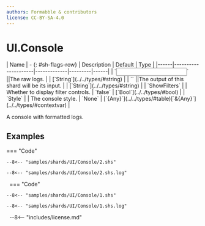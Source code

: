 ```yaml
---
authors: Formabble & contributors
license: CC-BY-SA-4.0
---
```



# UI.Console

<div class="sh-parameters" markdown="1">
| Name | - {: #sh-flags-row} | Description | Default | Type |
|------|---------------------|-------------|---------|------|
| `<input>` ||The raw logs. | | [`String`](../../types/#string) |
| `<output>` ||The output of this shard will be its input. | | [`String`](../../types/#string) |
| `ShowFilters` |  | Whether to display filter controls. | `false` | [`Bool`](../../types/#bool) |
| `Style` |  | The console style. | `None` | [`{Any}`](../../types/#table)[`&{Any}`](../../types/#contextvar) |

</div>

A console with formatted logs.

## Examples

=== "Code"

  ```x86asm linenums="1"
  --8<-- "samples/shards/UI/Console/2.shs"
  ```

  ```
  --8<-- "samples/shards/UI/Console/2.shs.log"
  ```
&nbsp;
=== "Code"

  ```x86asm linenums="1"
  --8<-- "samples/shards/UI/Console/1.shs"
  ```

  ```
  --8<-- "samples/shards/UI/Console/1.shs.log"
  ```
&nbsp;
--8<-- "includes/license.md"

